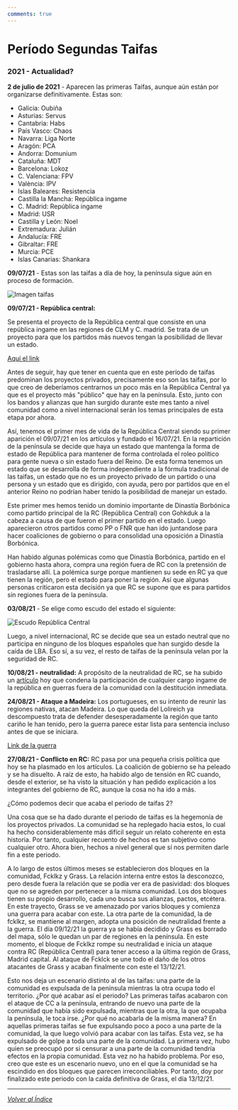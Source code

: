 ```yaml
---
comments: true
---
```


# Período Segundas Taifas

### 2021 - Actualidad?

**2 de julio de 2021** - Aparecen las primeras Taifas, aunque aún están por organizarse definitivamente. Estas son:

- Galicia: Oubiña
- Asturias: Servus
- Cantabria: Habs
- País Vasco: Chaos
- Navarra: Liga Norte
- Aragón: PCA
- Andorra: Domunium
- Cataluña: MDT
- Barcelona: Lokoz
- C. Valenciana: FPV
- València: IPV
- Islas Baleares: Resistencia
- Castilla la Mancha: República ingame
- C. Madrid: República ingame
- Madrid: USR
- Castilla y León: Noel
- Extremadura: Julián
- Andalucía: FRE
- Gibraltar: FRE
- Murcia: PCE
- Islas Canarias: Shankara

**09/07/21** - Estas son las taifas a día de hoy, la península sigue aún en proceso de formación.

![Imagen taifas](https://cdn.discordapp.com/attachments/860477538128101376/863117824519176282/Screenshot_20210709-200048.png)

**09/07/21 - República central:**

Se presenta el proyecto de la República central que consiste en una república ingame en las regiones de CLM y C. madrid. Se trata de un proyecto para que los partidos más nuevos tengan la posibilidad de llevar un estado.

[Aquí el link](https://m.rivalregions.com/#news/show/3251209)

Antes de seguir, hay que tener en cuenta que en este período de taifas predominan los proyectos privados, precisamente eso son las taifas, por lo que creo de deberíamos centrarnos un poco más en la República Central ya que es el proyecto más "público" que hay en la península. Esto, junto con los bandos y alianzas que han surgido durante este mes tanto a nivel comunidad como a nivel internacional serán los temas principales de esta etapa por ahora.

Así, tenemos el primer mes de vida de la República Central siendo su primer aparición el 09/07/21 en los artículos y fundado el 16/07/21. En la repartición de la península se decide que haya un estado que mantenga la forma de estado de República para mantener de forma controlada el roleo político para gente nueva o sin estado fuera del Reino. De esta forma tenemos un estado que se desarrolla de forma independiente a la fórmula tradicional de las taifas, un estado que no es un proyecto privado de un partido o una persona y un estado que es dirigido, con ayuda, pero por partidos que en el anterior Reino no podrían haber tenido la posibilidad de manejar un estado.

Este primer mes hemos tenido un dominio importante de Dinastía Borbónica como partido principal de la RC (República Central) con Gohkduk a la cabeza a causa de que fueron el primer partido en el estado. Luego aparecieron otros partidos como PP o FNR que han ido juntandose para hacer coaliciones de gobierno o para consolidad una oposición a Dinastía Borbónica.

Han habido algunas polémicas como que Dinastía Borbónica, partido en el gobierno hasta ahora, compra una región fuera de RC con la pretensión de trasladarse allí. La polémica surge porque mantienen su sede en RC ya que tienen la región, pero el estado para poner la región. Así que algunas personas criticaron esta decisión ya que RC se supone que es para partidos sin regiones fuera de la península.

**03/08/21** - Se elige como escudo del estado el siguiente:

![Escudo República Central](https://cdn.discordapp.com/attachments/522160810206822429/873943882012979250/IMG_20210808_170043_807.jpg)

Luego, a nivel internacional, RC se decide que sea un estado neutral que no participa en ninguno de los bloques españoles que han surgido desde la caída de LBA. Eso sí, a su vez, el resto de taifas de la península velan por la seguridad de RC.

**10/08/21 - neutralidad:**
A propósito de la neutralidad de RC, se ha subido un [artículo](https://rivalregions.com/#news/show/3271441) hoy que condena la participación de cualquier cargo ingame de la república en guerras fuera de la comunidad con la destitución inmediata.

**24/08/21 - Ataque a Madeira:**
Los portugueses, en su intento de reunir las regiones nativas, atacan Madeira. Lo que queda del Lolireich ya descompuesto trata de defender desesperadamente la región que tanto cariño le han tenido, pero la guerra parece estar lista para sentencia incluso antes de que se iniciara.

[Link de la guerra](https://m.rivalregions.com/#war/details/408875)

**27/08/21 - Conflicto en RC:**
RC pasa por una pequeña crisis política que hoy se ha plasmado en los artículos. La coalición de gobierno se ha peleado y se ha disuelto. A raíz de esto, ha habido algo de tensión en RC cuando, desde el exterior, se ha visto la situación y han pedido explicación a los integrantes del gobierno de RC, aunque la cosa no ha ido a más.

¿Cómo podemos decir que acaba el periodo de taifas 2?

Una cosa que se ha dado durante el periodo de taifas es la hegemonía de los proyectos privados. La comunidad se ha replegado hacia estos, lo cual ha hecho considerablemente más difícil seguir un relato coherente en esta historia. Por tanto, cualquier recuento de hechos es tan subjetivo como cualquier otro. Ahora bien, hechos a nivel general que sí nos permiten darle fin a este periodo.

A lo largo de estos últimos meses se establecieron dos bloques en la comunidad, Fcklkz y Grass. La relación interna entre estos la desconozco, pero desde fuera la relación que se podía ver era de pasividad: dos bloques que no se agreden por pertenecer a la misma comunidad. Los dos bloques tienen su propio desarrollo, cada uno busca sus alianzas, pactos, etcétera. En este trayecto, Grass se ve amenazado por varios bloques y comienza una guerra para acabar con este. La otra parte de la comunidad, la de fcklkz, se mantiene al margen, adopta una posición de neutralidad frente a la guerra. El día 09/12/21 la guerra ya se había decidido y Grass es borrado del mapa, sólo le quedan un par de regiones en la península. En este momento, el bloque de Fcklkz rompe su neutralidad e inicia un ataque contra RC (República Central) para tener acceso a la última región de Grass, Madrid capital. Al ataque de Fcklck se une todo el daño de los otros atacantes de Grass y acaban finalmente con este el 13/12/21.

Esto nos deja un escenario distinto al de las taifas: una parte de la comunidad es expulsada de la península mientras la otra ocupa todo el territorio. ¿Por qué acabar así el periodo? Las primeras taifas acabaron con el ataque de CC a la península, entrando de nuevo una parte de la comunidad que había sido expulsada, mientras que la otra, la que ocupaba la península, le toca irse. ¿Por qué no acabarla de la misma manera? En aquellas primeras taifas se fue expulsando poco a poco a una parte de la comunidad, la que luego volvió para acabar con las taifas. Esta vez, se ha expulsado de golpe a toda una parte de la comunidad. La primera vez, hubo quien se preocupó por si censurar a una parte de la comunidad tendría efectos en la propia comunidad. Esta vez no ha habido problema. Por eso, creo que este es un escenario nuevo, uno en el que la comunidad se ha escindido en dos bloques que parecen irreconciliables. Por tanto, doy por finalizado este periodo con la caída definitiva de Grass, el día 13/12/21.

---

[_Volver al Índice_](../)
